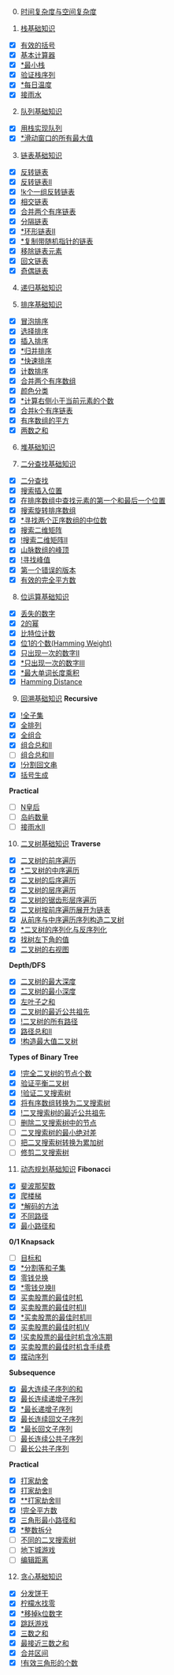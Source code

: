 0. [时间复杂度与空间复杂度](https://www.geeksforgeeks.org/time-complexity-and-space-complexity/)

1. [栈基础知识](https://www.geeksforgeeks.org/introduction-to-stack-data-structure-and-algorithm-tutorials/)
- [x] [有效的括号](https://leetcode.com/problems/valid-parentheses/)
- [x] [基本计算器](https://leetcode.com/problems/basic-calculator/)
- [x] [*最小栈](https://leetcode.com/problems/min-stack/)
- [x] [验证栈序列](https://leetcode.com/problems/validate-stack-sequences/)
- [x] [*每日温度](https://leetcode.com/problems/daily-temperatures/)
- [x] [接雨水](https://leetcode.com/problems/trapping-rain-water/)

2. [队列基础知识](https://www.geeksforgeeks.org/introduction-to-queue-data-structure-and-algorithm-tutorials/)
- [x] [用栈实现队列](https://leetcode.com/problems/implement-queue-using-stacks/)
- [x] [*滑动窗口的所有最大值](https://leetcode.com/problems/sliding-window-maximum/)

3. [链表基础知识](https://www.geeksforgeeks.org/introduction-to-linked-list-data-structure-and-algorithm-tutorial/)
- [x] [反转链表](https://leetcode.com/problems/reverse-linked-list/)
- [x] [反转链表II](https://leetcode.com/problems/reverse-linked-list-ii/)
- [x] [!k个一组反转链表](https://leetcode.com/problems/reverse-nodes-in-k-group/)
- [x] [相交链表](https://leetcode.com/problems/intersection-of-two-linked-lists/)
- [x] [合并两个有序链表](https://leetcode.com/problems/merge-two-sorted-lists/)
- [x] [分隔链表](https://leetcode.com/problems/partition-list/)
- [x] [*环形链表II](https://leetcode.com/problems/linked-list-cycle-ii/)
- [x] [*复制带随机指针的链表](https://leetcode.com/problems/copy-list-with-random-pointer/)
- [x] [移除链表元素](https://leetcode.com/problems/remove-linked-list-elements/)
- [x] [回文链表](https://leetcode.com/problems/palindrome-linked-list/)
- [x] [奇偶链表](https://leetcode.com/problems/odd-even-linked-list/)

4. [递归基础知识](https://www.geeksforgeeks.org/introduction-to-recursion-data-structure-and-algorithm-tutorials/)

5. [排序基础知识](https://www.geeksforgeeks.org/sorting-algorithms/)
- [x] [冒泡排序](https://www.geeksforgeeks.org/bubble-sort/)
- [x] [选择排序](https://www.geeksforgeeks.org/selection-sort/)
- [x] [插入排序](https://www.geeksforgeeks.org/insertion-sort/)
- [x] [*归并排序](https://www.geeksforgeeks.org/merge-sort/)
- [x] [*快速排序](https://www.geeksforgeeks.org/quick-sort/)
- [x] [计数排序](https://www.geeksforgeeks.org/counting-sort/)
- [x] [合并两个有序数组](https://leetcode.com/problems/merge-sorted-array/)
- [x] [颜色分类](https://leetcode.com/problems/sort-colors/)
- [x] [*计算右侧小于当前元素的个数](https://leetcode.com/problems/count-of-smaller-numbers-after-self/)
- [x] [合并k个有序链表](https://leetcode.com/problems/merge-k-sorted-lists/)
- [x] [有序数组的平方](https://leetcode.com/problems/squares-of-a-sorted-array/)
- [x] [两数之和](https://leetcode.com/problems/two-sum/)

6. [堆基础知识](https://www.geeksforgeeks.org/introduction-to-heap-data-structure-and-algorithm-tutorials/)

7. [二分查找基础知识](https://www.geeksforgeeks.org/binary-search/)
- [x] [二分查找](https://leetcode.com/problems/binary-search/)
- [x] [搜索插入位置](https://leetcode.com/problems/search-insert-position/)
- [x] [在排序数组中查找元素的第一个和最后一个位置](https://leetcode.com/problems/find-first-and-last-position-of-element-in-sorted-array/)
- [x] [搜索旋转排序数组](https://leetcode.com/problems/search-in-rotated-sorted-array/)
- [x] [*寻找两个正序数组的中位数](https://leetcode.com/problems/median-of-two-sorted-arrays/)
- [x] [搜索二维矩阵](https://leetcode.com/problems/search-a-2d-matrix/)
- [x] [!搜索二维矩阵II](https://leetcode.com/problems/search-a-2d-matrix-ii/)
- [x] [山脉数组的峰顶](https://leetcode.com/problems/peak-index-in-a-mountain-array/)
- [x] [!寻找峰值](https://leetcode.com/problems/find-peak-element/)
- [x] [第一个错误的版本](https://leetcode.com/problems/first-bad-version/)
- [x] [有效的完全平方数](https://leetcode.com/problems/valid-perfect-square/)

8. [位运算基础知识](https://www.geeksforgeeks.org/introduction-to-bitwise-algorithms-data-structures-and-algorithms-tutorial/)
- [x] [丢失的数字](https://leetcode.com/problems/missing-number/)
- [x] [2的幂](https://leetcode.com/problems/power-of-two/)
- [x] [比特位计数](https://leetcode.com/problems/counting-bits/)
- [x] [位1的个数(Hamming Weight)](https://leetcode.com/problems/number-of-1-bits/)
- [x] [只出现一次的数字II](https://leetcode.com/problems/single-number-ii/)
- [x] [*只出现一次的数字III](https://leetcode.com/problems/single-number-iii/)
- [x] [*最大单词长度乘积](https://leetcode.com/problems/maximum-product-of-word-lengths/)
- [x] [Hamming Distance](https://leetcode.com/problems/hamming-distance/)

9. [回溯基础知识](https://www.geeksforgeeks.org/introduction-to-backtracking-data-structure-and-algorithm-tutorials/)
**Recursive**
- [x] [!全子集](https://leetcode.com/problems/subsets/)
- [x] [全排列](https://leetcode.com/problems/permutations/)
- [x] [全组合](https://leetcode.com/problems/combinations/)
- [x] [组合总和II](https://leetcode.com/problems/combination-sum-ii/)
- [ ] [组合总和III](https://leetcode.com/problems/combination-sum-iii/)
- [x] [!分割回文串](https://leetcode.com/problems/palindrome-partitioning/)
- [x] [括号生成](https://leetcode.com/problems/generate-parentheses/)

**Practical**
- [ ] [N皇后](https://leetcode.com/problems/n-queens/)
- [ ] [岛屿数量](https://leetcode.com/problems/number-of-islands/)
- [ ] [接雨水II](https://leetcode.com/problems/trapping-rain-water-ii/)

10. [二叉树基础知识](https://www.geeksforgeeks.org/introduction-to-binary-tree-data-structure-and-algorithm-tutorials/)
**Traverse**
- [x] [二叉树的前序遍历](https://leetcode.com/problems/binary-tree-preorder-traversal/)
- [x] [*二叉树的中序遍历](https://leetcode.com/problems/binary-tree-inorder-traversal/)
- [x] [二叉树的后序遍历](https://leetcode.com/problems/binary-tree-postorder-traversal/)
- [x] [二叉树的层序遍历](https://leetcode.com/problems/binary-tree-level-order-traversal/)
- [x] [二叉树的锯齿形层序遍历](https://leetcode.com/problems/binary-tree-zigzag-level-order-traversal/)
- [x] [二叉树按前序遍历展开为链表](https://leetcode.com/problems/flatten-binary-tree-to-linked-list/)
- [x] [从前序与中序遍历序列构造二叉树](https://leetcode.com/problems/construct-binary-tree-from-preorder-and-inorder-traversal/)
- [x] [*二叉树的序列化与反序列化](https://leetcode.com/problems/serialize-and-deserialize-binary-tree/)
- [x] [找树左下角的值](https://leetcode.com/problems/find-bottom-left-tree-value/)
- [x] [二叉树的右视图](https://leetcode.com/problems/binary-tree-right-side-view/)

**Depth/DFS**
- [x] [二叉树的最大深度](https://leetcode.com/problems/maximum-depth-of-binary-tree/)
- [x] [二叉树的最小深度](https://leetcode.com/problems/minimum-depth-of-binary-tree/)
- [x] [左叶子之和](https://leetcode.com/problems/sum-of-left-leaves/)
- [x] [二叉树的最近公共祖先](https://leetcode.com/problems/lowest-common-ancestor-of-a-binary-tree/)
- [x] [!二叉树的所有路径](https://leetcode.com/problems/binary-tree-paths/)
- [x] [路径总和II](https://leetcode.com/problems/path-sum-ii/)
- [x] [!构造最大值二叉树](https://leetcode.com/problems/maximum-binary-tree/)

**Types of Binary Tree**
- [x] [!完全二叉树的节点个数](https://leetcode.com/problems/count-complete-tree-nodes/)
- [x] [验证平衡二叉树](https://leetcode.com/problems/balanced-binary-tree/)
- [x] [!验证二叉搜索树](https://leetcode.com/problems/validate-binary-search-tree/)
- [x] [将有序数组转换为二叉搜索树](https://leetcode.com/problems/convert-sorted-array-to-binary-search-tree/)
- [x] [!二叉搜索树的最近公共祖先](https://leetcode.com/problems/lowest-common-ancestor-of-a-binary-search-tree/)
- [ ] [删除二叉搜索树中的节点](https://leetcode.com/problems/delete-node-in-a-bst/)
- [ ] [二叉搜索树的最小绝对差](https://leetcode.com/problems/minimum-absolute-difference-in-bst/)
- [ ] [把二叉搜索树转换为累加树](https://leetcode.com/problems/convert-bst-to-greater-tree/)
- [ ] [修剪二叉搜索树](https://leetcode.com/problems/trim-a-binary-search-tree/)

11. [动态规划基础知识](https://www.geeksforgeeks.org/dynamic-programming/)
**Fibonacci**
- [x] [斐波那契数](https://leetcode.com/problems/fibonacci-number/)
- [x] [爬楼梯](https://leetcode.com/problems/climbing-stairs/)
- [x] [*解码的方法](https://leetcode.com/problems/decode-ways/)
- [x] [不同路径](https://leetcode.com/problems/unique-paths/)
- [x] [最小路径和](https://leetcode.com/problems/minimum-path-sum/)

**0/1 Knapsack**
- [ ] [目标和](https://leetcode.com/problems/target-sum/)
- [x] [*分割等和子集](https://leetcode.com/problems/partition-equal-subset-sum/)
- [x] [零钱兑换](https://leetcode.com/problems/coin-change/)
- [x] [*零钱兑换II](https://leetcode.com/problems/coin-change-ii/)
- [x] [买卖股票的最佳时机](https://leetcode.com/problems/best-time-to-buy-and-sell-stock/)
- [x] [买卖股票的最佳时机II](https://leetcode.com/problems/best-time-to-buy-and-sell-stock-ii/)
- [x] [*买卖股票的最佳时机III](https://leetcode.com/problems/best-time-to-buy-and-sell-stock-iii/)
- [x] [买卖股票的最佳时机IV](https://leetcode.com/problems/best-time-to-buy-and-sell-stock-iv/)
- [x] [!买卖股票的最佳时机含冷冻期](https://leetcode.com/problems/best-time-to-buy-and-sell-stock-with-cooldown/)
- [x] [买卖股票的最佳时机含手续费](https://leetcode.com/problems/best-time-to-buy-and-sell-stock-with-transaction-fee/)
- [x] [摆动序列](https://leetcode.com/problems/wiggle-subsequence/)

**Subsequence**
- [x] [最大连续子序列的和](https://leetcode.com/problems/maximum-subarray/)
- [x] [最长连续递增子序列](https://leetcode.com/problems/longest-continuous-increasing-subsequence/)
- [x] [*最长递增子序列](https://leetcode.com/problems/longest-increasing-subsequence/)
- [x] [最长连续回文子序列](https://leetcode.com/problems/longest-palindromic-substring/)
- [x] [*最长回文子序列](https://leetcode.com/problems/longest-palindromic-subsequence/)
- [ ] [最长连续公共子序列](https://leetcode.com/problems/maximum-length-of-repeated-subarray/)
- [ ] [最长公共子序列](https://leetcode.com/problems/longest-common-subsequence/)

**Practical**
- [x] [打家劫舍](https://leetcode.com/problems/house-robber/)
- [x] [打家劫舍II](https://leetcode.com/problems/house-robber-ii/)
- [x] [**打家劫舍III](https://leetcode.com/problems/house-robber-iii/)
- [x] [!完全平方数](https://leetcode.com/problems/perfect-squares/)
- [x] [三角形最小路径和](https://leetcode.com/problems/triangle/)
- [x] [*整数拆分](https://leetcode.com/problems/integer-break/)
- [ ] [不同的二叉搜索树](https://leetcode.com/problems/unique-binary-search-trees/)
- [ ] [地下城游戏](https://leetcode.com/problems/dungeon-game/)
- [ ] [编辑距离](https://leetcode.com/problems/edit-distance/)

12. [贪心基础知识](https://www.geeksforgeeks.org/greedy-algorithms/)
- [x] [分发饼干](https://leetcode.com/problems/assign-cookies/)
- [x] [柠檬水找零](https://leetcode.com/problems/lemonade-change/)
- [x] [*移掉k位数字](https://leetcode.com/problems/remove-k-digits/)
- [x] [跳跃游戏](https://leetcode.com/problems/jump-game/)
- [x] [三数之和](https://leetcode.com/problems/3sum/)
- [x] [最接近三数之和](https://leetcode.com/problems/3sum-closest/)
- [x] [合并区间](https://leetcode.com/problems/merge-intervals/)
- [x] [!有效三角形的个数](https://leetcode.com/problems/valid-triangle-number/)
